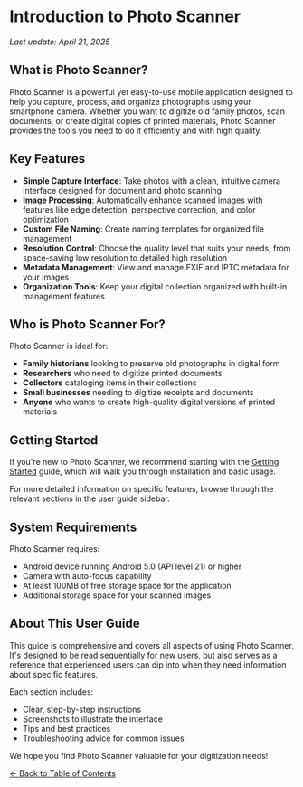 # Introduction to Photo Scanner

*Last update: April 21, 2025*

## What is Photo Scanner?

Photo Scanner is a powerful yet easy-to-use mobile application designed to help you capture, process, and organize photographs using your smartphone camera. Whether you want to digitize old family photos, scan documents, or create digital copies of printed materials, Photo Scanner provides the tools you need to do it efficiently and with high quality.

## Key Features

- **Simple Capture Interface**: Take photos with a clean, intuitive camera interface designed for document and photo scanning
- **Image Processing**: Automatically enhance scanned images with features like edge detection, perspective correction, and color optimization
- **Custom File Naming**: Create naming templates for organized file management
- **Resolution Control**: Choose the quality level that suits your needs, from space-saving low resolution to detailed high resolution
- **Metadata Management**: View and manage EXIF and IPTC metadata for your images
- **Organization Tools**: Keep your digital collection organized with built-in management features

## Who is Photo Scanner For?

Photo Scanner is ideal for:

- **Family historians** looking to preserve old photographs in digital form
- **Researchers** who need to digitize printed documents
- **Collectors** cataloging items in their collections
- **Small businesses** needing to digitize receipts and documents
- **Anyone** who wants to create high-quality digital versions of printed materials

## Getting Started

If you're new to Photo Scanner, we recommend starting with the [Getting Started](getting-started.md) guide, which will walk you through installation and basic usage.

For more detailed information on specific features, browse through the relevant sections in the user guide sidebar.

## System Requirements

Photo Scanner requires:

- Android device running Android 5.0 (API level 21) or higher
- Camera with auto-focus capability
- At least 100MB of free storage space for the application
- Additional storage space for your scanned images

## About This User Guide

This guide is comprehensive and covers all aspects of using Photo Scanner. It's designed to be read sequentially for new users, but also serves as a reference that experienced users can dip into when they need information about specific features.

Each section includes:
- Clear, step-by-step instructions
- Screenshots to illustrate the interface
- Tips and best practices
- Troubleshooting advice for common issues

We hope you find Photo Scanner valuable for your digitization needs!

[← Back to Table of Contents](../SUMMARY.md)

